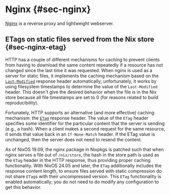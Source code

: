 # Nginx {#sec-nginx}

[Nginx](https://nginx.org) is a reverse proxy and lightweight webserver.

## ETags on static files served from the Nix store {#sec-nginx-etag}

HTTP has a couple of different mechanisms for caching to prevent clients from having to download the same content repeatedly if a resource has not changed since the last time it was requested. When nginx is used as a server for static files, it implements the caching mechanism based on the [`Last-Modified`](https://developer.mozilla.org/en-US/docs/Web/HTTP/Headers/Last-Modified) response header automatically; unfortunately, it works by using filesystem timestamps to determine the value of the `Last-Modified` header. This doesn't give the desired behavior when the file is in the Nix store because all file timestamps are set to 0 (for reasons related to build reproducibility).

Fortunately, HTTP supports an alternative (and more effective) caching mechanism: the [`ETag`](https://developer.mozilla.org/en-US/docs/Web/HTTP/Headers/ETag) response header. The value of the `ETag` header specifies some identifier for the particular content that the server is sending (e.g., a hash). When a client makes a second request for the same resource, it sends that value back in an `If-None-Match` header. If the ETag value is unchanged, then the server does not need to resend the content.

As of NixOS 19.09, the nginx package in Nixpkgs is patched such that when nginx serves a file out of `/nix/store`, the hash in the store path is used as the `ETag` header in the HTTP response, thus providing proper caching functionality. With NixOS 24.05 and later, the `ETag` additionally includes the response content length, to ensure files served with static compression do not share `ETag`s with their uncompressed version. This `ETag` functionality is enabled automatically; you do not need to do modify any configuration to get this behavior.

